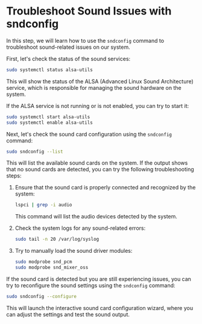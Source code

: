 # Troubleshoot Sound Issues with sndconfig

In this step, we will learn how to use the `sndconfig` command to troubleshoot sound-related issues on our system.

First, let's check the status of the sound services:

```bash
sudo systemctl status alsa-utils
```

This will show the status of the ALSA (Advanced Linux Sound Architecture) service, which is responsible for managing the sound hardware on the system.

If the ALSA service is not running or is not enabled, you can try to start it:

```bash
sudo systemctl start alsa-utils
sudo systemctl enable alsa-utils
```

Next, let's check the sound card configuration using the `sndconfig` command:

```bash
sudo sndconfig --list
```

This will list the available sound cards on the system. If the output shows that no sound cards are detected, you can try the following troubleshooting steps:

1. Ensure that the sound card is properly connected and recognized by the system:

   ```bash
   lspci | grep -i audio
   ```

   This command will list the audio devices detected by the system.

2. Check the system logs for any sound-related errors:

   ```bash
   sudo tail -n 20 /var/log/syslog
   ```

3. Try to manually load the sound driver modules:
   ```bash
   sudo modprobe snd_pcm
   sudo modprobe snd_mixer_oss
   ```

If the sound card is detected but you are still experiencing issues, you can try to reconfigure the sound settings using the `sndconfig` command:

```bash
sudo sndconfig --configure
```

This will launch the interactive sound card configuration wizard, where you can adjust the settings and test the sound output.
